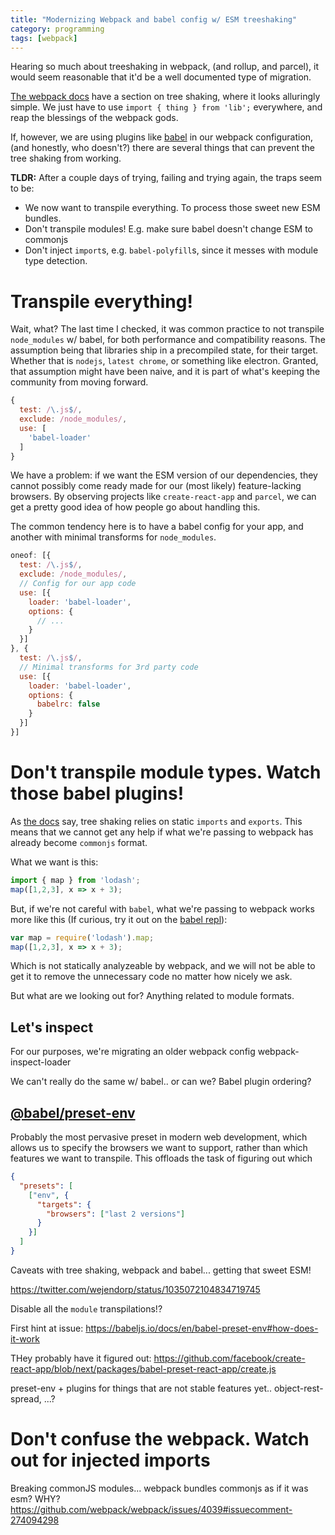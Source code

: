 ```yaml
---
title: "Modernizing Webpack and babel config w/ ESM treeshaking"
category: programming
tags: [webpack]
---
```


Hearing so much about treeshaking in webpack, (and rollup, and parcel), it would
seem reasonable that it'd be a well documented type of migration.

[The webpack docs][wp-treeshaking] have a section on tree shaking, where it looks
alluringly simple. We just have to use `import { thing } from 'lib';` everywhere,
and reap the blessings of the webpack gods.

If, however, we are using plugins like [babel][babel] in our webpack configuration,
(and honestly, who doesn't?) there are several things that can prevent the tree
shaking from working.

**TLDR:** After a couple days of trying, failing and trying again, the traps seem to be:
* We now want to transpile everything. To process those sweet new ESM bundles.
* Don't transpile modules! E.g. make sure babel doesn't change ESM to commonjs
* Don't inject `import`s, e.g. `babel-polyfill`s, since it messes with module type
detection.


# Transpile everything!
Wait, what? The last time I checked, it was common practice to not transpile
`node_modules` w/ babel, for both performance and compatibility reasons. The assumption
being that libraries ship in a precompiled state, for their target. Whether that
is `nodejs`, `latest chrome`, or something like electron. Granted, that assumption might
have been naive, and it is part of what's keeping the community from moving forward.

```js
{
  test: /\.js$/,
  exclude: /node_modules/,
  use: [
    'babel-loader'
  ]
}
```

We have a problem: if we want the ESM version of our dependencies,
they cannot possibly come ready made for our (most likely) feature-lacking browsers.
By observing projects like `create-react-app` and `parcel`, we can get a pretty good
idea of how people go about handling this.

The common tendency here is to have a babel config for your app, and another with
minimal transforms for `node_modules`.

```js
oneof: [{
  test: /\.js$/,
  exclude: /node_modules/,
  // Config for our app code
  use: [{
    loader: 'babel-loader',
    options: {
      // ...
    }
  }]
}, {
  test: /\.js$/,
  // Minimal transforms for 3rd party code
  use: [{
    loader: 'babel-loader',
    options: {
      babelrc: false
    }
  }]
}]
```

# Don't transpile module types. Watch those babel plugins!
As [the docs][wp-treeshaking] say, tree shaking relies on static `imports` and `exports`.
This means that we cannot get any help if what we're passing to webpack has already become
`commonjs` format.

What we want is this:

```js
import { map } from 'lodash';
map([1,2,3], x => x + 3);
```

But, if we're not careful with `babel`, what we're passing to webpack
works more like this (If curious, try it out on the [babel repl][babel-repl-lodash]):

```js
var map = require('lodash').map;
map([1,2,3], x => x + 3);
```

Which is not statically analyzeable by webpack, and we will not be able to get
it to remove the unnecessary code no matter how nicely we ask.

But what are we looking out for? Anything related to module formats.

## Let's inspect
For our purposes, we're migrating an older webpack config
webpack-inspect-loader

We can't really do the same w/ babel.. or can we?
Babel plugin ordering?


## [@babel/preset-env][babel-preset-env]
Probably the most pervasive preset in modern web development, which allows us to
specify the browsers we want to support, rather than which features we want to
transpile. This offloads the task of figuring out which

```json
{
  "presets": [
    ["env", {
      "targets": {
        "browsers": ["last 2 versions"]
      }
    }]
  ]
}
```


Caveats with tree shaking, webpack and babel...
getting that sweet ESM!

https://twitter.com/wejendorp/status/1035072104834719745

Disable all the `module` transpilations!?

First hint at issue:
https://babeljs.io/docs/en/babel-preset-env#how-does-it-work

THey probably have it figured out:
https://github.com/facebook/create-react-app/blob/next/packages/babel-preset-react-app/create.js


preset-env + plugins for things that are not stable features yet..
object-rest-spread, ...?

# Don't confuse the webpack. Watch out for injected imports

Breaking commonJS modules... webpack bundles commonjs as if it was esm? WHY?
https://github.com/webpack/webpack/issues/4039#issuecomment-274094298














[wp-treeshaking]: https://webpack.js.org/guides/tree-shaking/ "Webpack tree shaking"
[babel]: https://babeljs.io/ "BabelJS"
[babel-preset-env]: https://www.npmjs.com/package/@babel/preset-env "@babel/preset-env on npm"
[babel-repl-lodash]: https://babeljs.io/en/repl.html#?babili=false&browsers=&build=&builtIns=false&spec=true&loose=true&code_lz=JYWwDg9gTgLgBAbziAhmOBfOAzKERwDkANhACYoDOAFoQNwBQqYAFANoCMANAExcDMAXS5wAHnAC8APjFwA1HH4BKOkA&debug=false&forceAllTransforms=false&shippedProposals=false&circleciRepo=&evaluate=true&fileSize=false&timeTravel=false&sourceType=module&lineWrap=false&presets=latest%2Creact%2Cstage-2&prettier=false&targets=&version=6.26.0&envVersion= "Lodash import on babel repl"
